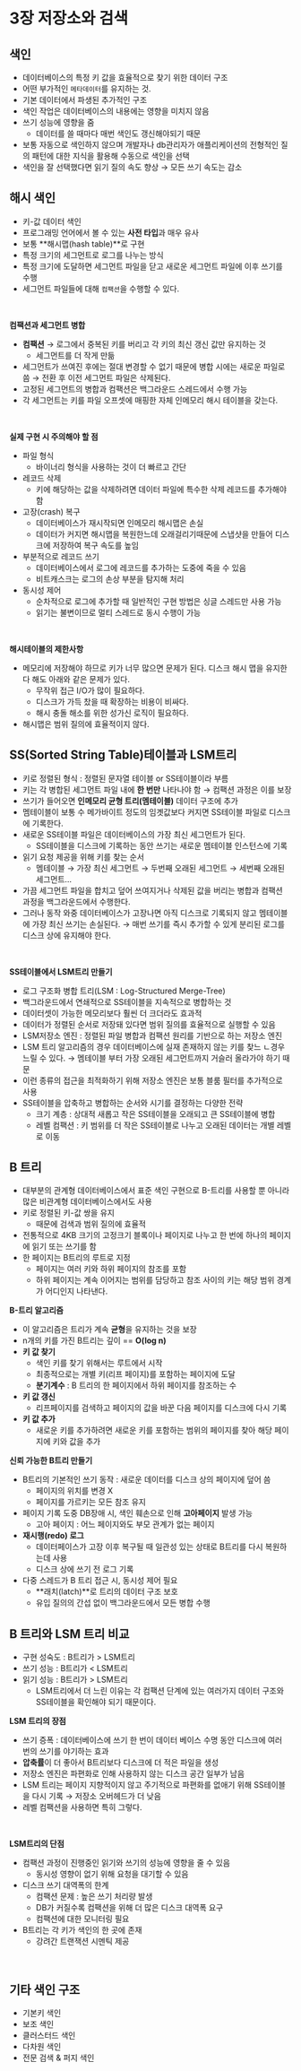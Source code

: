 # 3장 저장소와 검색

## 색인
- 데이터베이스의 특정 키 값을 효율적으로 찾기 위한 데이터 구조
- 어떤 부가적인 `메타데이터`를 유지하는 것.
- 기본 데이터에서 파생된 추가적인 구조
- 색인 작업은 데이터베이스의 내용에는 영향을 미치지 않음
- 쓰기 성능에 영향을 줌
    - 데이터를 쓸 때마다 매번 색인도 갱신해야되기 때문
- 보통 자동으로 색인하지 않으며 개발자나 db관리자가 애플리케이션의 전형적인 질의 패턴에 대한 지식을 활용해 수동으로 색인을 선택
- 색인을 잘 선택했다면 읽기 질의 속도 향상 → 모든 쓰기 속도는 감소


## 해시 색인
- 키-값 데이터 색인
- 프로그래밍 언어에서 볼 수 있는 **사전 타입**과 매우 유사
- 보통 **해시맵(hash table)**로 구현
- 특정 크기의 세그먼트로 로그를 나누는 방식
- 특정 크기에 도달하면 세그먼트 파일을 닫고 새로운 세그먼트 파일에 이후 쓰기를 수행
- 세그먼트 파일들에 대해 `컴팩션`을 수행할 수 있다.

</br>

**컴팩션과 세그먼트 병합**
- **컴팩션** → 로그에서 중복된 키를 버리고 각 키의 최신 갱신 값만 유지하는 것
    - 세그먼트를 더 작게 만듦
- 세그먼트가 쓰여진 후에는 절대 변경할 수 없기 때문에 병합 시에는 새로운 파일로 씀 → 전환 후 이전 세그먼트 파일은 삭제된다.
- 고정된 세그먼트의 병합과 컴팩션은 백그라운드 스레드에서 수행 가능
- 각 세그먼트는 키를 파일 오프셋에 매핑한 자체 인메모리 해시 테이블을 갖는다.

</br>

**실제 구현 시 주의해야 할 점**

- 파일 형식
    - 바이너리 형식을 사용하는 것이 더 빠르고 간단
- 레코드 삭제
    - 키에 해당하는 값을 삭제하려면 데이터 파일에 특수한 삭제 레코드를 추가해야함
- 고장(crash) 복구
    - 데이터베이스가 재시작되면 인메모리 해시맵은 손실
    - 데이터가 커지면 해시맵을 복원한느데 오래걸리기때문에 스냅샷을 만들어 디스크에 저장하여 복구 속도를 높임
- 부분적으로 레코드 쓰기
    - 데이터베이스에서 로그에 레코드를 추가하는 도중에 죽을 수 있음
    - 비트캐스크는 로그의 손상 부분을 탐지해 처리
- 동시성 제어
    - 순차적으로 로그에 추가할 때 일반적인 구현 방법은 싱글 스레드만 사용 가능
    - 읽기는 불변이므로 멀티 스레드로 동시 수행이 가능

</br>

**해시테이블의 제한사항**
- 메모리에 저장해야 하므로 키가 너무 많으면 문제가 된다. 
디스크 해시 맵을 유지한다 해도 아래와 같은 문제가 있다.
    - 무작위 접근 I/O가 많이 필요하다.
    - 디스크가 가득 찼을 때 확장하는 비용이 비싸다.
    - 해시 충돌 해소를 위한 성가신 로직이 필요하다.
- 해시맵은 범위 질의에 효율적이지 않다.

## SS(Sorted String Table)테이블과 LSM트리

- 키로 정렬된 형식 : 정렬된 문자열 테이블 or SS테이블이라 부름
- 키는 각 병합된 세그먼트 파일 내에 **한 번만** 나타나야 함
→ 컴팩션 과정은 이를 보장
- 쓰기가 들어오면 **인메모리 균형 트리(멤테이블)** 데이터 구조에 추가
- 멤테이블이 보통 수 메가바이트 정도의 임곗값보다 커지면 SS테이블 파일로 디스크에 기록한다.
- 새로운 SS테이블 파일은 데이터베이스의 가장 최신 세그먼트가 된다.
    - SS테이블을 디스크에 기록하는 동안 쓰기는 새로운 멤테이블 인스턴스에 기록
- 읽기 요청 제공을 위해 키를 찾는 순서
    - 멤테이블 → 가장 최신 세그먼트 → 두번째 오래된 세그먼트 → 세번째 오래된 세그먼트…
- 가끔 세그먼트 파일을 합치고 덮어 쓰여지거나 삭제된 값을 버리는 병합과 컴팩션 과정을 백그라운드에서 수행한다.
- 그러나 동작 와중 데이터베이스가 고장나면 아직 디스크로 기록되지 않고 멤테이블에 가장 최신 쓰기는 손실된다. → 매번 쓰기를 즉시 추가할 수 있게 분리된 로그를 디스크 상에 유지해야 한다.

</br>

**SS테이블에서 LSM트리 만들기** 
- 로그 구조화 병합 트리(LSM : Log-Structured Merge-Tree)
- 백그라운드에서 연쇄적으로 SS테이블을 지속적으로 병합하는 것
- 데이터셋이 가능한 메모리보다 훨씬 더 크더라도 효과적
- 데이터가 정렬된 순서로 저장돼 있다면 범위 질의를 효율적으로 실행할 수 있음
- LSM저장소 엔진 : 정렬된 파일 병합과 컴팩션 원리를 기반으로 하는 저장소 엔진
- LSM 트리 알고리즘의 경우 데이터베이스에 실재 존재하지 않는 키를 찾느 ㄴ경우 느릴 수 있다. → 멤테이블 부터 가장 오래된 세그먼트까지 거슬러 올라가야 하기 때문
- 이런 종류의 접근을 최적화하기 위해 저장소 엔진은 보통 블룸 필터를 추가적으로 사용
- SS테이블을 압축하고 병합하는 순서와 시기를 결정하는 다양한 전략
    - 크기 계층 : 상대적 새롭고 작은 SS테이블을 오래되고 큰 SS테이블에 병합
    - 레벨 컴팩션 : 키 범위를 더 작은 SS테이블로 나누고 오래된 데이터는 개별 레벨로 이동

## B 트리

- 대부분의 관계형 데이터베이스에서 표준 색인 구현으로 B-트리를 사용할 뿐 아니라 많은 비관계형 데이터베이스에서도 사용
- 키로 정렬된 키-값 쌍을 유지
    - 때문에 검색과 범위 질의에 효율적
- 전통적으로 4KB 크기의 고정크기 블록이나 페이지로 나누고 한 번에 하나의 페이지에 읽기 또는 쓰기를 함
- 한 페이지는 B트리의 루트로 지정
    - 페이지는 여러 키와 하위 페이지의 참조를 포함
    - 하위 페이지는 계속 이어지는 범위를 담당하고 참조 사이의 키는 해당 범위 경계가 어디인지 나타낸다.


**B-트리 알고리즘** 
- 이 알고리즘은 트리가 계속 **균형**을 유지하는 것을 보장
- n개의 키를 가진 B트리는 깊이 == **O(log n)**
- **키 값 찾기**
    - 색인 키를 찾기 위해서는 루트에서 시작
    - 최종적으로는 개별 키(리프 페이지)를 포함하는 페이지에 도달
    - **분기계수** : B 트리의 한 페이지에서 하위 페이지를 참조하는 수
- **키 값 갱신**
    - 리프페이지를 검색하고 페이지의 값을 바꾼 다음 페이지를 디스크에 다시 기록
- **키 값 추가**
    - 새로운 키를 추가하려면 새로운 키를 포함하는 범위의 페이지를 찾아 해당 페이지에 키와 값을 추가

**신뢰 가능한 B트리 만들기**

- B트리의 기본적인 쓰기 동작 : 새로운 데이터를 디스크 상의 페이지에 덮어 씀
    - 페이지의 위치를 변경 X
    - 페이지를 가르키는 모든 참조 유지
- 페이지 기록 도중 DB장애 시, 색인 훼손으로 인해 **고아페이지** 발생 가능
    - 고아 페이지 : 어느 페이지와도 부모 관계가 없는 페이지
- **재시행(redo) 로그**
    - 데이터페이스가 고장 이후 복구될 때 일관성 있는 상태로 B트리를 다시 복원하는데 사용
    - 디스크 상에 쓰기 전 로그 기록
- 다중 스레드가 B 트리 접근 시, 동시성 제어 필요
    - **래치(latch)**로 트리의 데이터 구조 보호
    - 유입 질의의 간섭 없이 백그라운드에서 모든 병합 수행

## B 트리와 LSM 트리 비교

- 구현 성숙도 : B트리가  > LSM트리
- 쓰기 성능 : B트리가  < LSM트리
- 읽기 성능 : B트리가  > LSM트리
    - LSM트리에서 더 느린 이유는 각 컴팩션 단계에 있는 여러가지 데이터 구조와 SS테이블을 확인해야 되기 때문이다.


**LSM 트리의 장점**

- 쓰기 증폭 : 데이터베이스에 쓰기 한 번이 데이터 베이스 수명 동안 디스크에 여러 번의 쓰기를 야기하는 효과
- **압축률**이 더 좋아서 B트리보다 디스크에 더 적은 파일을 생성
- 저장소 엔진은 파편화로 인해 사용하지 않는 디스크 공간 일부가 남음
- LSM 트리는 페이지 지향적이지 않고 주기적으로 파편화를 없애기 위해 SS테이블을 다시 기록 → 저장소 오버헤드가 더 낮음
- 레벨 컴팩션을 사용하면 특히 그렇다.

</br>

**LSM트리의 단점**
- 컴팩션 과정이 진행중인 읽기와 쓰기의 성능에 영향을 줄 수 있음
    - 동시성 영향이 없기 위해 요청을 대기할 수 있음
- 디스크 쓰기 대역폭의 한계
    - 컴팩션 문제 : 높은 쓰기 처리량 발생
    - DB가 커질수록 컴팩션을 위해 더 많은 디스크 대역폭 요구
    - 컴팩션에 대한 모니터링 필요
- B트리는 각 키가 색인의 한 곳에 존재
    - 강려간 트랜잭션 시멘틱 제공

</br>

## 기타 색인 구조

- 기본키 색인
- 보조 색인
- 클러스터드 색인
- 다차원 색인
- 전문 검색 & 퍼지 색인
